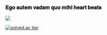 ### 𝐄𝐠𝐨 𝐚𝐮𝐭𝐞𝐦 𝐯𝐚𝐝𝐚𝐦 𝐪𝐮𝐨 𝐦𝐢𝐡𝐢 𝐡𝐞𝐚𝐫𝐭 𝐛𝐞𝐚𝐭𝐬

![](https://raw.githubusercontent.com/[ddugel3]/[ddugel3]/master/[CODING.jpg])

[![solved.ac tier](http://mazassumnida.wtf/api/generate_badge?boj=ddugel3)](https://solved.ac/ddugel3)




<!--
**ddugel3/ddugel3** is a ✨ _special_ ✨ repository because its `README.md` (this file) appears on your GitHub profile.

Here are some ideas to get you started:

- 🔭 I’m currently working on ...
- 🌱 I’m currently learning ...
- 👯 I’m looking to collaborate on ...
- 🤔 I’m looking for help with ...
- 💬 Ask me about ...
- 📫 How to reach me: ...
- 😄 Pronouns: ...
- ⚡ Fun fact: ...
-->

